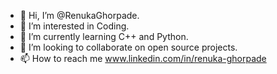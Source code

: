 - 👋 Hi, I’m @RenukaGhorpade.
- 👀 I’m interested in Coding.
- 🌱 I’m currently learning C++ and Python.
- 💞️ I’m looking to collaborate on open source projects.
- 📫 How to reach me www.linkedin.com/in/renuka-ghorpade

<!---
RenukaGhorpade/RenukaGhorpade is a ✨ special ✨ repository because its `README.md` (this file) appears on your GitHub profile.
You can click the Preview link to take a look at your changes.
--->
